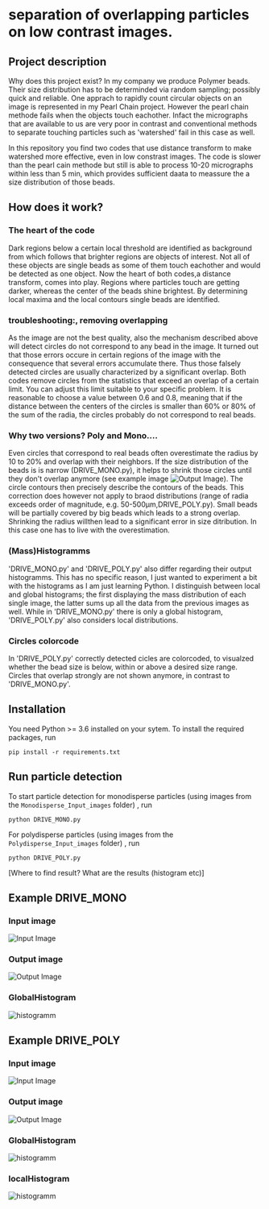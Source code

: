 # separation of overlapping particles on low contrast images.

## Project description
Why does this project exist? 
In my company we produce Polymer beads. Their size distribution has to be determinded via random sampling; possibly quick and reliable. One apprach to rapidly count circular objects on an image is represented in my Pearl Chain project. However the pearl chain methode fails when the objects touch eachother. Infact the micrographs that are available to us are very poor in contrast and conventional methods to separate touching particles such as 'watershed' fail in this case as well.

In this repository you find two codes that use distance transform to make watershed more effective, even in low constrast images. The code is slower than the pearl cain methode but still is able to  process 10-20 micrographs within less than 5 min, which provides sufficient daata to meassure the a size distribution of those beads. 

## How does it work?

### The heart of the code
Dark regions below a certain local threshold are identified as background from which follows that brighter regions are objects of interest. Not all of these objects are single beads as some of them touch eachother and would be detected as one object. Now the heart of both codes,a distance transform, comes into play. Regions where particles touch are getting darker, whereas the center of the beads shine brightest. By determining local maxima and the local contours single beads are identified. 

### troubleshooting:, removing  overlapping
As the image are not the best quality, also the mechanism described above will detect circles do not correspond to any bead in the image. It turned out that those errors occure in certain regions of the image with the consequence that several errors accumulate there. Thus those falsely detected circles are usually characterized by a significant overlap. Both codes remove circles from the statistics that exceed an overlap of a certain limit. You can adjust this limit suitable to your specific problem. It is reasonable to choose a value between 0.6 and 0.8, meaning that if the distance between the centers of the circles is smaller than 60% or 80% of the sum of the radia, the circles probably do not correspond to real beads. 

### Why two versions? Poly and Mono....
Even circles that correspond to real beads often overestimate the radius by 10 to 20% and overlap with their neighbors. If the size distribution of the beads is is narrow (DRIVE_MONO.py), it helps to shrink those circles until they don't overlap anymore (see example image ![Output Image](Output_image.JPG?raw=true "Output Image")). The circle contours then precisely describe the contours of the beads. This correction does however not apply to braod distributions (range of radia exceeds order of magnitude, e.g. 50-500µm,DRIVE_POLY.py). Small beads will be partially covered by big beads which leads to a strong overlap. Shrinking the radius willthen lead to a significant error in size ditribution. In this case one has to live with the overestimation.

### (Mass)Histogramms 
'DRIVE_MONO.py' and 'DRIVE_POLY.py' also differ regarding their output histogramms. This has no specific reason, I just wanted to experiment a bit with the histograms as I am just learning Python. I distinguish between local and global histograms; the first displaying the mass distribution of each single image, the latter sums up all the data from the previous images as well. While in 'DRIVE_MONO.py' there is only a global histogram, 'DRIVE_POLY.py' also considers local distributions. 

### Circles colorcode
In 'DRIVE_POLY.py' correctly detected cicles are colorcoded, to visualzed whether the bead size is below, within or above a desired size range. Circles that overlap strongly are not shown anymore, in contrast to 'DRIVE_MONO.py'.

## Installation
You need Python >= 3.6 installed on your sytem. To install the required packages, run 
```
pip install -r requirements.txt
```

## Run particle detection

To start particle detection for monodisperse particles (using images from the `Monodisperse_Input_images` folder) , run
```
python DRIVE_MONO.py
```
For polydisperse particles (using images from the `Polydisperse_Input_images` folder) , run
```
python DRIVE_POLY.py
```

[Where to find result? What are the results (histogram etc)]

## Example DRIVE_MONO

### Input image
![Input Image](MONO_Input.JPG?raw=true "Input Image Monodisperse")
### Output image
![Output Image](Output_MONO.JPG?raw=true "Output Image Monodisperse")
### GlobalHistogram
![histogramm](MONO_GLOBAL_Histogramm.JPG?raw=true "Global Histogram Monodisperse")

## Example DRIVE_POLY

### Input image
![Input Image](POLY_Input.JPG?raw=true "Input Image Monodisperse")
### Output image
![Output Image](Output_POLY.JPG?raw=true "Output Image Monodisperse")
### GlobalHistogram
![histogramm](POLY__GLOBAL_Histogramm_POLY.JPG?raw=true "Global Histogram Monodisperse")
### localHistogram
![histogramm](POLY__local_Histogramm.JPG?raw=true "local Histogram Monodisperse")



